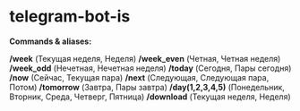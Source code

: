 # telegram-bot-is

**Commands & aliases:**

**/week** (Текущая неделя, Неделя)
**/week_even** (Четная, Четная неделя)
**/week_odd** (Нечетная, Нечетная неделя)
**/today** (Сегодня, Пары сегодня)
**/now** (Cейчас, Текущая пара)
**/next** (Следующая, Следующая пара, Потом)
**/tomorrow** (Завтра, Пары завтра)
**/day(1,2,3,4,5)** (Понедельник, Вторник, Среда, Четверг, Пятница)
**/download** (Текущая неделя, Неделя)